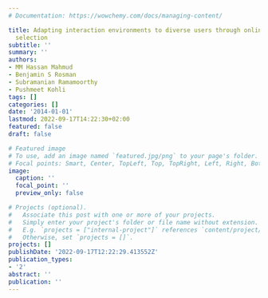 ```yaml
---
# Documentation: https://wowchemy.com/docs/managing-content/

title: Adapting interaction environments to diverse users through online action set
  selection
subtitle: ''
summary: ''
authors:
- MM Hassan Mahmud
- Benjamin S Rosman
- Subramanian Ramamoorthy
- Pushmeet Kohli
tags: []
categories: []
date: '2014-01-01'
lastmod: 2022-09-17T14:22:30+02:00
featured: false
draft: false

# Featured image
# To use, add an image named `featured.jpg/png` to your page's folder.
# Focal points: Smart, Center, TopLeft, Top, TopRight, Left, Right, BottomLeft, Bottom, BottomRight.
image:
  caption: ''
  focal_point: ''
  preview_only: false

# Projects (optional).
#   Associate this post with one or more of your projects.
#   Simply enter your project's folder or file name without extension.
#   E.g. `projects = ["internal-project"]` references `content/project/deep-learning/index.md`.
#   Otherwise, set `projects = []`.
projects: []
publishDate: '2022-09-17T12:22:29.413552Z'
publication_types:
- '2'
abstract: ''
publication: ''
---
```

